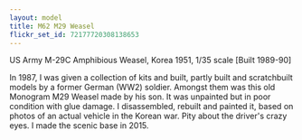 ```yaml
---
layout: model
title: M62 M29 Weasel
flickr_set_id: 72177720308138653
---
```


US Army M-29C Amphibious Weasel, Korea 1951, 1/35 scale [Built 1989-90]

In 1987, I was given a collection of kits and built, partly built and scratchbuilt models by a former German (WW2) soldier. Amongst them was this old Monogram M29 Weasel made by his son. It was unpainted but in poor condition with glue damage. I disassembled, rebuilt and painted it, based on photos of an actual vehicle in the Korean war. Pity about the driver&#39;s crazy eyes. I made the scenic base in 2015. 



